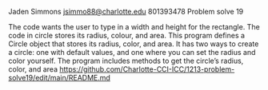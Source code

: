 Jaden Simmons
jsimmo88@charlotte.edu
801393478
Problem solve 19

The code wants the user to type in a width and height for the rectangle. The code in circle stores its radius, colour, and area.
This program defines a Circle object that stores its radius, color, and area. It has two ways to create a circle: one with default values, and one where you can set the radius and color yourself. The program includes methods to get the circle’s radius, color, and area
https://github.com/Charlotte-CCI-ICC/1213-problem-solve19/edit/main/README.md
